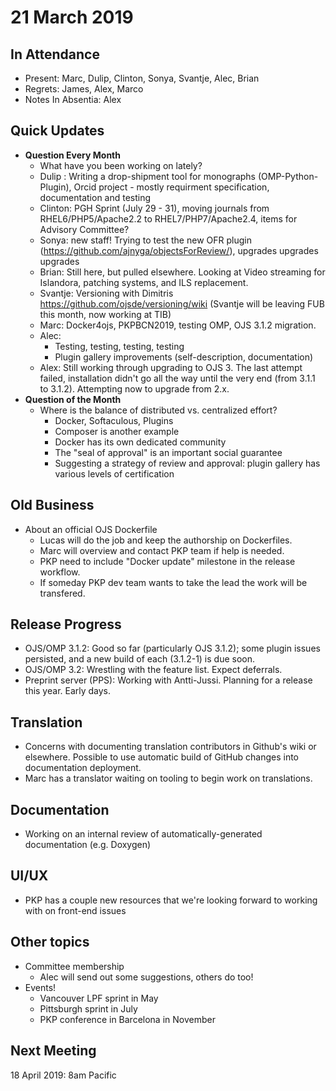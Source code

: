 # 21 March 2019

In Attendance
-------------

-   Present: Marc, Dulip, Clinton, Sonya, Svantje, Alec, Brian
-   Regrets: James, Alex, Marco
-   Notes In Absentia: Alex

Quick Updates
-------------

-   **Question Every Month**
    - What have you been working on lately?
    - Dulip : Writing a drop-shipment tool for monographs (OMP-Python-Plugin), Orcid project - mostly requirment specification, documentation and testing
    - Clinton: PGH Sprint (July 29 - 31), moving journals from RHEL6/PHP5/Apache2.2 to RHEL7/PHP7/Apache2.4, items for Advisory Committee?
    - Sonya: new staff! Trying to test the new OFR plugin (https://github.com/ajnyga/objectsForReview/), upgrades upgrades upgrades 
    - Brian: Still here, but pulled elsewhere. Looking at Video streaming for Islandora, patching systems, and ILS replacement.
    - Svantje: Versioning with Dimitris https://github.com/ojsde/versioning/wiki (Svantje will be leaving FUB this month, now working at TIB)
    - Marc: Docker4ojs, PKPBCN2019, testing OMP, OJS 3.1.2 migration.
    - Alec:
        - Testing, testing, testing, testing
        - Plugin gallery improvements (self-description, documentation)
    - Alex: Still working through upgrading to OJS 3. The last attempt failed, installation didn't go all the way until the very end (from 3.1.1 to 3.1.2). Attempting now to upgrade from 2.x.
-   **Question of the Month**
    - Where is the balance of distributed vs. centralized effort?
        - Docker, Softaculous, Plugins
        - Composer is another example
        - Docker has its own dedicated community
        - The "seal of approval" is an important social guarantee
        - Suggesting a strategy of review and approval: plugin gallery has various levels of certification

Old Business
------------
- About an official OJS Dockerfile
    -   Lucas will do the job and keep the authorship on Dockerfiles.
    -   Marc will overview and contact PKP team if help is needed.
    -   PKP need to include "Docker update" milestone in the release workflow.
    -   If someday PKP dev team wants to take the lead the work will be transfered.

Release Progress
----------------
- OJS/OMP 3.1.2: Good so far (particularly OJS 3.1.2); some plugin issues persisted, and a new build of each (3.1.2-1) is due soon.
- OJS/OMP 3.2: Wrestling with the feature list. Expect deferrals.
- Preprint server (PPS): Working with Antti-Jussi. Planning for a release this year. Early days.

Translation
-----------
- Concerns with documenting translation contributors in Github's wiki or elsewhere.  Possible to use automatic build of GitHub changes into documentation deployment.
- Marc has a translator waiting on tooling to begin work on translations.

Documentation
-------------
- Working on an internal review of automatically-generated documentation (e.g. Doxygen)


UI/UX
-----
- PKP has a couple new resources that we're looking forward to working with on front-end issues

Other topics
------------
- Committee membership
    - Alec will send out some suggestions, others do too!
- Events!
    - Vancouver LPF sprint in May
    - Pittsburgh sprint in July
    - PKP conference in Barcelona in November

Next Meeting
------------

18 April 2019: 8am Pacific
